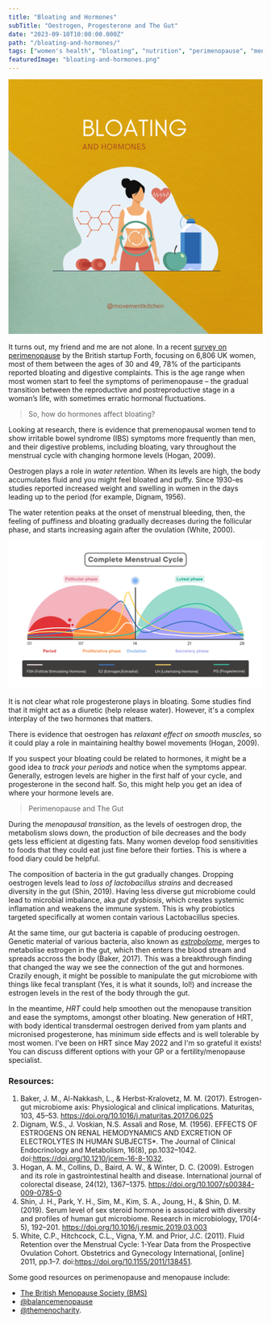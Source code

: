 ```yaml
---
title: "Bloating and Hormones"
subTitle: "Oestrogen, Progesterone and The Gut"
date: "2023-09-10T10:00:00.000Z"
path: "/bloating-and-hormones/"
tags: ["women's health", "bloating", "nutrition", "perimenopause", "menopause"]
featuredImage: "bloating-and-hormones.png"
---
```


![Bloating and Hormones](bloating-and-hormones.png)

It turns out, my friend and me are not alone. In a recent [survey on perimenopause](https://www.forthwithlife.co.uk/blog/perimenopause-symptoms-statistics-2023/) by the British startup Forth, focusing on 6,806 UK women, most of them between the ages of 30 and 49, 78% of the participants reported bloating and digestive complaints. This is the age range when most women start to feel the symptoms of perimenopause – the gradual transition between the reproductive and postreproductive stage in a woman’s life, with sometimes erratic hormonal fluctuations. 

> So, how do hormones affect bloating?

Looking at research, there is evidence that premenopausal women tend to show irritable bowel syndrome (IBS) symptoms more frequently than men, and their digestive problems, including bloating, vary throughout the menstrual cycle with changing hormone levels (Hogan, 2009).

Oestrogen plays a role in *water retention*. When its levels are high, the body accumulates fluid and you might feel bloated and puffy. Since 1930-es studies reported increased weight and swelling in women in the days leading up to the period (for example, Dignam, 1956). 

The water retention peaks at the onset of menstrual bleeding, then, the feeling of puffiness and bloating gradually decreases during the follicular phase, and starts increasing again after the ovulation (White, 2000). 

![Menstrual Cycle Phases](cycle-phases.png)

It is not clear what role progesterone plays in bloating. Some studies find that it might act as a diuretic (help release water). However, it's a complex interplay of the two hormones that matters. 

There is evidence that oestrogen has *relaxant effect on smooth muscles*, so it could play a role in maintaining healthy bowel movements (Hogan, 2009).

If you suspect your bloating could be related to hormones, it might be a good idea to *track your periods* and notice when the symptoms appear. Generally, estrogen levels are higher in the first half of your cycle, and progesterone in the second half. So, this might help you get an idea of where your hormone levels are. 

> Perimenopause and The Gut

During the *menopausal transition*, as the levels of oestrogen drop, the metabolism slows down, the production of bile decreases and the body gets less efficient at digesting fats. Many women develop food sensitivities to foods that they could eat just fine before their forties. This is where a food diary could be helpful. 

The composition of bacteria in the gut gradually changes. Dropping oestrogen levels lead to *loss of lactobacillus strains* and decreased diversity in the gut (Shin, 2019). Having less diverse gut microbiome could lead to microbial imbalance, aka *gut dysbiosis*, which creates systemic inflamation and weakens the immune system. This is why probiotics targeted specifically at women contain various Lactobacillus species. 

At the same time, our gut bacteria is capable of producing oestrogen. Genetic material of various bacteria, also known as [*estrobolome*](https://www.maturitas.org/article/S0378-5122(17)30650-3/fulltext), merges to metabolise estrogen in the gut, which then enters the blood stream and spreads accross the body (Baker, 2017). This was a breakthrough finding that changed the way we see the connection of the gut and hormones. Crazily enough, it might be possible to manipulate the gut microbiome with things like fecal transplant (Yes, it is what it sounds, lol!) and increase the estrogen levels in the rest of the body through the gut.

In the meantime, *HRT* could help smoothen out the menopause transition and ease the symptoms, amongst other bloating. New generation of HRT, with body identical transdermal oestrogen derived from yam plants and micronised progesterone, has minimum side effects and is well tolerable by most women. I've been on HRT since May 2022 and I'm so grateful it exists! You can discuss different options with your GP or a fertility/menopause specialist. 

### Resources:

1. Baker, J. M., Al-Nakkash, L., & Herbst-Kralovetz, M. M. (2017). Estrogen-gut microbiome axis: Physiological and clinical implications. Maturitas, 103, 45–53. https://doi.org/10.1016/j.maturitas.2017.06.025
2. Dignam, W.S., J. Voskian, N.S. Assali and Rose, M. (1956). EFFECTS OF ESTROGENS ON RENAL HEMODYNAMICS AND EXCRETION OF ELECTROLYTES IN HUMAN SUBJECTS*. The Journal of Clinical Endocrinology and Metabolism, 16(8), pp.1032–1042. doi:https://doi.org/10.1210/jcem-16-8-1032.
3. Hogan, A. M., Collins, D., Baird, A. W., & Winter, D. C. (2009). Estrogen and its role in gastrointestinal health and disease. International journal of colorectal disease, 24(12), 1367–1375. https://doi.org/10.1007/s00384-009-0785-0
4. Shin, J. H., Park, Y. H., Sim, M., Kim, S. A., Joung, H., & Shin, D. M. (2019). Serum level of sex steroid hormone is associated with diversity and profiles of human gut microbiome. Research in microbiology, 170(4-5), 192–201. https://doi.org/10.1016/j.resmic.2019.03.003
5. White, C.P., Hitchcock, C.L., Vigna, Y.M. and Prior, J.C. (2011). Fluid Retention over the Menstrual Cycle: 1-Year Data from the Prospective Ovulation Cohort. Obstetrics and Gynecology International, [online] 2011, pp.1–7. doi:https://doi.org/10.1155/2011/138451.

Some good resources on perimenopause and menopause include: 
* [The British Menopause Society (BMS)](https://thebms.org.uk/) 
* [@balancemenopause](https://www.instagram.com/balancemenopause/)
* [@themenocharity](https://www.instagram.com/themenocharity/).